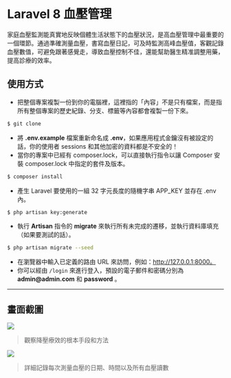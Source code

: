 # Laravel 8 血壓管理

家庭血壓監測能真實地反映個體生活狀態下的血壓狀況，是高血壓管理中最重要的一個環節。通過準確測量血壓，書寫血壓日記，可及時監測高峰血壓值，客觀記錄血壓數值，可避免跟著感覺走，導致血壓控制不佳，還能幫助醫生精准調整用藥，提高診療的效率。

## 使用方式
- 把整個專案複製一份到你的電腦裡，這裡指的「內容」不是只有檔案，而是指所有整個專案的歷史紀錄、分支、標籤等內容都會複製一份下來。
```sh
$ git clone
```
- 將 __.env.example__ 檔案重新命名成 __.env__，如果應用程式金鑰沒有被設定的話，你的使用者 sessions 和其他加密的資料都是不安全的！
- 當你的專案中已經有 composer.lock，可以直接執行指令以讓 Composer 安裝 composer.lock 中指定的套件及版本。
```sh
$ composer install
```
- 產生 Laravel 要使用的一組 32 字元長度的隨機字串 APP_KEY 並存在 .env 內。
```sh
$ php artisan key:generate
```
- 執行 __Artisan__ 指令的 __migrate__ 來執行所有未完成的遷移，並執行資料庫填充（如果要測試的話）。
```sh
$ php artisan migrate --seed
```
- 在瀏覽器中輸入已定義的路由 URL 來訪問，例如：http://127.0.0.1:8000。
- 你可以經由 `/login` 來進行登入，預設的電子郵件和密碼分別為 __admin@admin.com__ 和 __password__ 。

----

## 畫面截圖
![](https://i.imgur.com/0iAgEsX.png)
> 觀察降壓療效的根本手段和方法

![](https://i.imgur.com/FOhDSkY.png)
> 詳細記錄每次測量血壓的日期、時間以及所有血壓讀數
